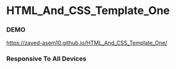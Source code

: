 # HTML_And_CSS_Template_One

### DEMO
https://zayed-asem10.github.io/HTML_And_CSS_Template_One/

### Responsive To All Devices
